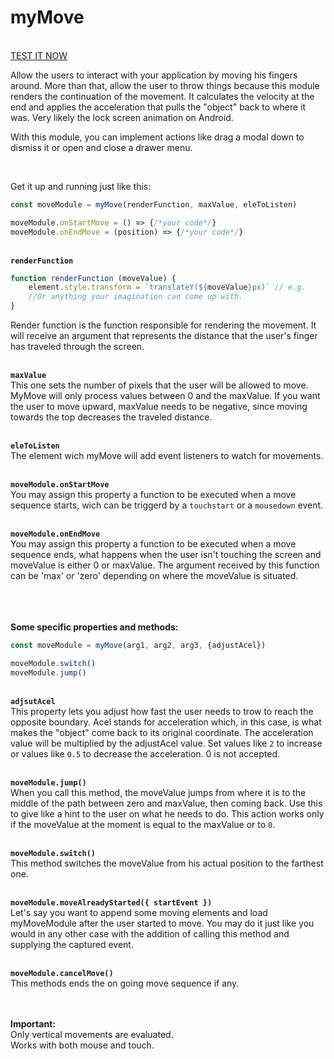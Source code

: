 # myMove

<br/>[TEST IT NOW](https://nathanaelreges.github.io/myMove)


Allow the users to interact with your application by moving his fingers around.  More than that, allow the user to throw things because this module renders the continuation of the movement. It calculates the velocity at the end and applies the acceleration that pulls the "object" back to where it was. Very likely the lock screen animation on Android. 

With this module, you can implement actions like drag a modal down to dismiss it or open and close a drawer menu.

<br/>

Get it up and running just like this:
```javascript
const moveModule = myMove(renderFunction, maxValue, eleToListen)

moveModule.onStartMove = () => {/*your code*/}
moveModule.onEndMove = (position) => {/*your code*/}
```
<br/>**`renderFunction`**  
```javascript
function renderFunction (moveValue) {
	element.style.transform = `translateY(${moveValue}px)` // e.g.
	//Or anything your imagination can come up with.
}
```
Render function is the function responsible for rendering the movement. It will receive an argument that represents the distance that the user's finger has traveled through the screen.

<br/>**`maxValue`**  
This one sets the number of pixels that the user will be allowed to move. MyMove will only process values between 0 and the maxValue. If you want the user to move upward, maxValue needs to be negative, since moving towards the top decreases the traveled distance. 

<br/>**`eleToListen`**  
The element wich myMove will add event listeners to watch for movements. 

<br/>**`moveModule.onStartMove`**  
You may assign this property a function to be executed when a move sequence starts, wich can be triggerd by a `touchstart` or a `mousedown` event. 

<br/>**`moveModule.onEndMove`**  
You may assign this property a function to be executed when a move sequence ends, what happens when the user isn't touching the screen and moveValue is either 0 or maxValue. The argument received by this function can be 'max' or 'zero' depending on where the moveValue is situated.   

<br/><br/><br/>**Some specific properties and methods:**
```javascript
const moveModule = myMove(arg1, arg2, arg3, {adjustAcel})

moveModule.switch()
moveModule.jump()
```


<br/>**`adjsutAcel`**  
This property lets you adjust how fast the user needs to trow to reach the opposite boundary. Acel stands for acceleration which, in this case, is what makes the "object" come back to its original coordinate. The acceleration value will be multiplied by the adjustAcel value. Set values like `2` to increase or values like `0.5` to decrease the acceleration. 0 is not accepted.

<br/>**`moveModule.jump()`**  
When you call this method, the moveValue jumps from where it is to the middle of the path between zero and maxValue, then coming back. Use this to give like a hint to the user on what he needs to do.  This action works only if the moveValue at the moment is equal to the maxValue or to `0`.

<br/>**`moveModule.switch()`**  
This method switches the moveValue from his actual position to the farthest one.

<br/>**`moveModule.moveAlreadyStarted({ startEvent })`**  
Let's say you want to append some moving elements and load myMoveModule after the user started to move. You may do it just like you would in any other case with the addition of calling this method and supplying the captured event.  
  
<br/>**`moveModule.cancelMove()`**  
This methods ends the on going move sequence if any.
  
<br/><br/>**Important:**  
Only vertical movements are evaluated.  
Works with both mouse and touch.

